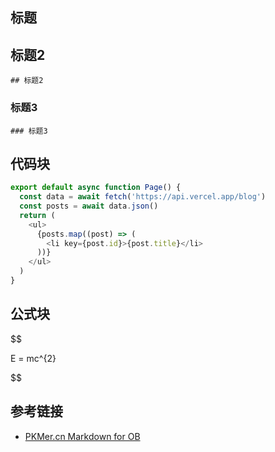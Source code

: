 ## 标题

## 标题2

```
## 标题2
```
### 标题3

```
### 标题3
```

## 代码块

```Typescript
export default async function Page() {
  const data = await fetch('https://api.vercel.app/blog')
  const posts = await data.json()
  return (
    <ul>
      {posts.map((post) => (
        <li key={post.id}>{post.title}</li>
      ))}
    </ul>
  )
}
```

## 公式块

$$

E = mc^{2}

$$
## 参考链接

- [PKMer.cn Markdown for OB](https://pkmer.cn/Pkmer-Docs/02-%E7%9F%A5%E8%AF%86%E7%AE%A1%E7%90%86%E5%9F%BA%E7%A1%80/markdown/markdown%E8%B6%85%E7%BA%A7%E6%95%99%E7%A8%8B-obsidian%E7%89%88/)

